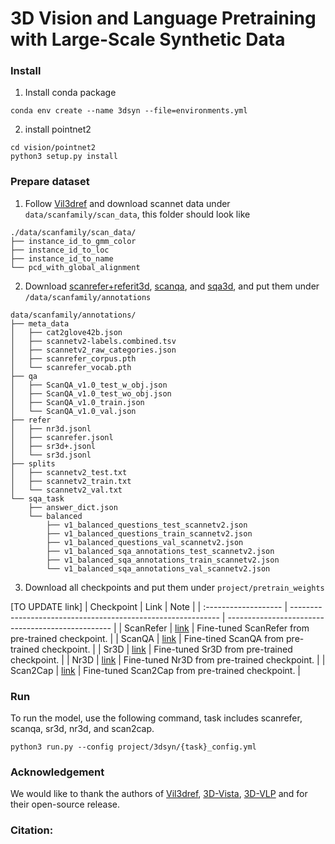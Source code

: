 # 3D Vision and Language Pretraining with Large-Scale Synthetic Data

### Install
1. Install conda package
```
conda env create --name 3dsyn --file=environments.yml
```

2. install pointnet2
```
cd vision/pointnet2
python3 setup.py install
```
### Prepare dataset
1. Follow [Vil3dref](https://github.com/cshizhe/vil3dref) and download scannet data under `data/scanfamily/scan_data`, this folder should look like
```
./data/scanfamily/scan_data/
├── instance_id_to_gmm_color
├── instance_id_to_loc
├── instance_id_to_name
└── pcd_with_global_alignment
```
2. Download [scanrefer+referit3d](https://github.com/cshizhe/vil3dref), [scanqa](https://github.com/ATR-DBI/ScanQA), and [sqa3d](https://github.com/SilongYong/SQA3D), and put them under `/data/scanfamily/annotations`

```
data/scanfamily/annotations/
├── meta_data
│   ├── cat2glove42b.json
│   ├── scannetv2-labels.combined.tsv
│   ├── scannetv2_raw_categories.json
│   ├── scanrefer_corpus.pth
│   └── scanrefer_vocab.pth
├── qa
│   ├── ScanQA_v1.0_test_w_obj.json
│   ├── ScanQA_v1.0_test_wo_obj.json
│   ├── ScanQA_v1.0_train.json
│   └── ScanQA_v1.0_val.json
├── refer
│   ├── nr3d.jsonl
│   ├── scanrefer.jsonl
│   ├── sr3d+.jsonl
│   └── sr3d.jsonl
├── splits
│   ├── scannetv2_test.txt
│   ├── scannetv2_train.txt
│   └── scannetv2_val.txt
└── sqa_task
    ├── answer_dict.json
    └── balanced
        ├── v1_balanced_questions_test_scannetv2.json
        ├── v1_balanced_questions_train_scannetv2.json
        ├── v1_balanced_questions_val_scannetv2.json
        ├── v1_balanced_sqa_annotations_test_scannetv2.json
        ├── v1_balanced_sqa_annotations_train_scannetv2.json
        └── v1_balanced_sqa_annotations_val_scannetv2.json
```
3. Download all checkpoints and put them under `project/pretrain_weights`

[TO UPDATE link]
| Checkpoint           | Link                                                         | Note                                              |
| :------------------- | ------------------------------------------------------------ | ------------------------------------------------- |
| ScanRefer            | [link](https://pan.baidu.com/s/1DGvoN_Y_maX8hSwY3KPP4g?pwd=qkrc) | Fine-tuned ScanRefer from pre-trained checkpoint. |
| ScanQA               | [link](https://pan.baidu.com/s/1DGvoN_Y_maX8hSwY3KPP4g?pwd=qkrc) | Fine-tined ScanQA from pre-trained checkpoint.    |
| Sr3D                 | [link](https://pan.baidu.com/s/1DGvoN_Y_maX8hSwY3KPP4g?pwd=qkrc) | Fine-tuned Sr3D from pre-trained checkpoint.      |
| Nr3D                 | [link](https://pan.baidu.com/s/1DGvoN_Y_maX8hSwY3KPP4g?pwd=qkrc) | Fine-tuned Nr3D from pre-trained checkpoint.      |
| Scan2Cap             | [link](https://pan.baidu.com/s/1DGvoN_Y_maX8hSwY3KPP4g?pwd=qkrc) | Fine-tuned Scan2Cap from pre-trained checkpoint.  |

### Run 
To run the model, use the following command, task includes scanrefer, scanqa, sr3d, nr3d, and scan2cap.
```
python3 run.py --config project/3dsyn/{task}_config.yml
```

### Acknowledgement
We would like to thank the authors of [Vil3dref](https://github.com/cshizhe/vil3dref), [3D-Vista](https://github.com/3d-vista/3D-VisTA), [3D-VLP](https://github.com/leolyj/3D-VLP/tree/main) and for their open-source release.



### Citation:

```
